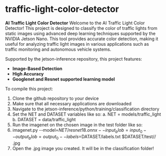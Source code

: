 # traffic-light-color-detector

**AI Traffic Light Color Detector**
Welcome to the AI Traffic Light Color Detector! This project is designed to classify the color of traffic lights from static images using advanced deep learning techniques supported by the NVIDIA Jetson Nano. This tool provides accurate color detection, making it useful for analyzing traffic light images in various applications such as traffic monitoring and autonomous vehicle systems.

Supported by the jetson-inference repository, this project features:

 - **Image-Based Detection** 
 - **High Accuracy**
 - **Googlenet and Resnet supported learning model** 

To compile this project:
1. Clone the github repository to your device
2. Make sure that all necessary applications are downloaded
3. Navigate to the jetson-inference/python/training/classification directory
4. Set the NET and DATASET variables like so: 
  a. NET = models/traffic_light
  b. DATASET = data/traffic_light
5. Run the imagenet on the chosen image in the test folder like so:
6. imagenet.py --model=$NET/resnet18.onnx --input_blob=input_0 --output_blob=output_0 --labels=$DATASET/labels.txt $DATASET/test/<color-folder>/<file-name> <new-file-name>.jpg
7. Open the <new-file-name>.jpg image you created. It will be in the classification folder!
